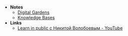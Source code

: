 - **Notes**
	- [Digital Gardens](Digital%20Gardens.md)
	- [Knowledge Bases](../Knowledge%20Bases.md)
- **Links**
	- [Learn in public c Никитой Волобоевым - YouTube](https://www.youtube.com/watch?v=fqWX6hZdAoU)

